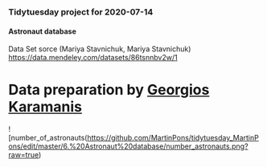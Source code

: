 ### Tidytuesday project for 2020-07-14
#### Astronaut database

Data Set sorce (Mariya Stavnichuk, Mariya Stavnichuk)
https://data.mendeley.com/datasets/86tsnnbv2w/1

# Data preparation by [Georgios Karamanis](https://twitter.com/geokaramanis)

![number_of_astronauts(https://github.com/MartinPons/tidytuesday_MartinPons/edit/master/6.%20Astronaut%20database/number_astronauts.png?raw=true)
